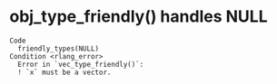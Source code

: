 # obj_type_friendly() handles NULL

    Code
      friendly_types(NULL)
    Condition <rlang_error>
      Error in `vec_type_friendly()`:
      ! `x` must be a vector.

